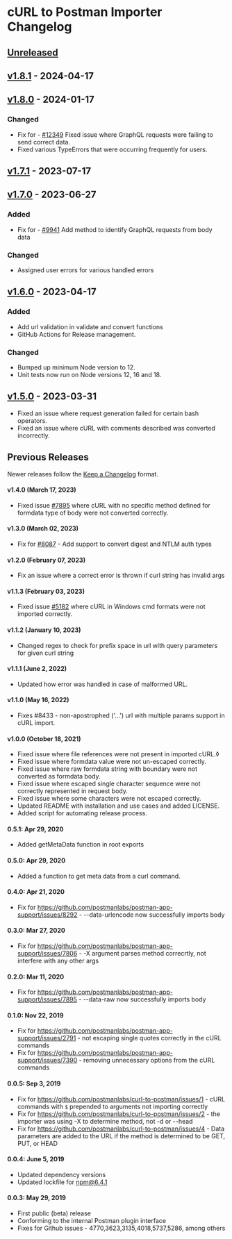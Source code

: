 # cURL to Postman Importer Changelog

## [Unreleased]

## [v1.8.1] - 2024-04-17

## [v1.8.0] - 2024-01-17

### Changed

-   Fix for - [#12349](https://github.com/postmanlabs/postman-app-support/issues/12349) Fixed issue where GraphQL requests were failing to send correct data.
-   Fixed various TypeErrors that were occurring frequently for users.

## [v1.7.1] - 2023-07-17

## [v1.7.0] - 2023-06-27

### Added

-   Fix for - [#9941](https://github.com/postmanlabs/postman-app-support/issues/9941) Add method to identify GraphQL requests from body data

### Changed

-   Assigned user errors for various handled errors

## [v1.6.0] - 2023-04-17

### Added

-   Add url validation in validate and convert functions
-   GitHub Actions for Release management.

### Changed

-   Bumped up minimum Node version to 12.
-   Unit tests now run on Node versions 12, 16 and 18.

## [v1.5.0] - 2023-03-31

-   Fixed an issue where request generation failed for certain bash operators.
-   Fixed an issue where cURL with comments described was converted incorrectly.

## Previous Releases

Newer releases follow the [Keep a Changelog](https://keepachangelog.com) format.

#### v1.4.0 (March 17, 2023)

-   Fixed issue [#7895](https://github.com/postmanlabs/postman-app-support/issues/7895) where cURL with no specific method defined for formdata type of body were not converted correctly.

#### v1.3.0 (March 02, 2023)

-   Fix for [#8087](https://github.com/postmanlabs/postman-app-support/issues/8087) - Add support to convert digest and NTLM auth types

#### v1.2.0 (February 07, 2023)

-   Fix an issue where a correct error is thrown if curl string has invalid args

#### v1.1.3 (February 03, 2023)

-   Fixed issue [#5182](https://github.com/postmanlabs/postman-app-support/issues/5182) where cURL in Windows cmd formats were not imported correctly.

#### v1.1.2 (January 10, 2023)

-   Changed regex to check for prefix space in url with query parameters for given curl string

#### v1.1.1 (June 2, 2022)

-   Updated how error was handled in case of malformed URL.

#### v1.1.0 (May 16, 2022)

-   Fixes #8433 - non-apostrophed ('...') url with multiple params support in cURL import.

#### v1.0.0 (October 18, 2021)

-   Fixed issue where file references were not present in imported cURL.◊
-   Fixed issue where formdata value were not un-escaped correctly.
-   Fixed issue where raw formdata string with boundary were not converted as formdata body.
-   Fixed issue where escaped single character sequence were not correctly represented in request body.
-   Fixed issue where some characters were not escaped correctly.
-   Updated README with installation and use cases and added LICENSE.
-   Added script for automating release process.

#### 0.5.1: Apr 29, 2020

-   Added getMetaData function in root exports

#### 0.5.0: Apr 29, 2020

-   Added a function to get meta data from a curl command.

#### 0.4.0: Apr 21, 2020

-   Fix for <https://github.com/postmanlabs/postman-app-support/issues/8292> - --data-urlencode now successfully imports body

#### 0.3.0: Mar 27, 2020

-   Fix for <https://github.com/postmanlabs/postman-app-support/issues/7806> - -X argument parses method correcrtly, not interfere with any other args

#### 0.2.0: Mar 11, 2020

-   Fix for <https://github.com/postmanlabs/postman-app-support/issues/7895> - --data-raw now successfully imports body

#### 0.1.0: Nov 22, 2019

-   Fix for <https://github.com/postmanlabs/postman-app-support/issues/2791> - not escaping single quotes correctly in the cURL commands
-   Fix for <https://github.com/postmanlabs/postman-app-support/issues/7390> - removing unnecessary options from the cURL commands

#### 0.0.5: Sep 3, 2019

-   Fix for <https://github.com/postmanlabs/curl-to-postman/issues/1> - cURL commands with `$` prepended to arguments not importing correctly
-   Fix for <https://github.com/postmanlabs/curl-to-postman/issues/2> - the importer was using -X to determine method, not -d or --head
-   Fix for <https://github.com/postmanlabs/curl-to-postman/issues/4> - Data parameters are added to the URL if the method is determined to be GET, PUT, or HEAD

#### 0.0.4: June 5, 2019

-   Updated dependency versions
-   Updated lockfile for npm@6.4.1

#### 0.0.3: May 29, 2019

-   First public (beta) release
-   Conforming to the internal Postman plugin interface
-   Fixes for Github issues - 4770,3623,3135,4018,5737,5286, among others

[Unreleased]: https://github.com/postmanlabs/curl-to-postman/compare/v1.8.1...HEAD

[v1.8.1]: https://github.com/postmanlabs/curl-to-postman/compare/v1.8.0...v1.8.1

[v1.8.0]: https://github.com/postmanlabs/curl-to-postman/compare/v1.7.1...v1.8.0

[v1.7.1]: https://github.com/postmanlabs/curl-to-postman/compare/v1.7.0...v1.7.1

[v1.7.0]: https://github.com/postmanlabs/curl-to-postman/compare/v1.6.0...v1.7.0

[v1.6.0]: https://github.com/postmanlabs/curl-to-postman/compare/v1.5.0...v1.6.0

[v1.5.0]: https://github.com/postmanlabs/curl-to-postman/compare/1.4.0...1.5.0
